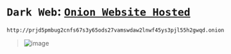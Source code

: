 # `Dark Web`: [`Onion Website Hosted`](https://imvickykumar999.github.io/prjd5pmbug2cnfs67s3y65ods27vamswdaw2lnwf45ys3pjl55h2gwqd.onion/)

    http://prjd5pmbug2cnfs67s3y65ods27vamswdaw2lnwf45ys3pjl55h2gwqd.onion

>
>![image](https://github.com/imvickykumar999/prjd5pmbug2cnfs67s3y65ods27vamswdaw2lnwf45ys3pjl55h2gwqd.onion/assets/50515418/033e7fe9-1693-44f5-9b70-c2bec11716bc)
>
